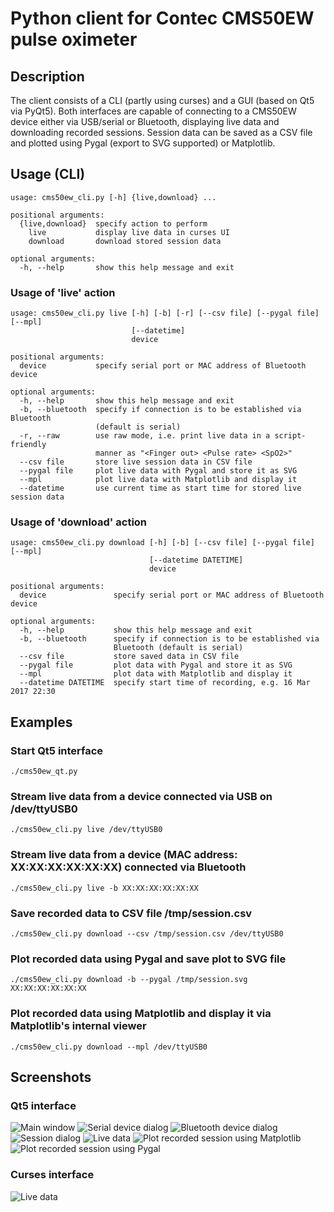 # Python client for Contec CMS50EW pulse oximeter

## Description

The client consists of a CLI (partly using curses) and a GUI (based on Qt5 via PyQt5). Both interfaces are capable of connecting to a CMS50EW device either via USB/serial or Bluetooth, displaying live data and downloading recorded sessions. Session data can be saved as a CSV file and plotted using Pygal (export to SVG supported) or Matplotlib.

## Usage (CLI)
```
usage: cms50ew_cli.py [-h] {live,download} ...

positional arguments:
  {live,download}  specify action to perform
    live           display live data in curses UI
    download       download stored session data

optional arguments:
  -h, --help       show this help message and exit
```
### Usage of 'live' action
```
usage: cms50ew_cli.py live [-h] [-b] [-r] [--csv file] [--pygal file] [--mpl]
                           [--datetime]
                           device

positional arguments:
  device           specify serial port or MAC address of Bluetooth device

optional arguments:
  -h, --help       show this help message and exit
  -b, --bluetooth  specify if connection is to be established via Bluetooth
                   (default is serial)
  -r, --raw        use raw mode, i.e. print live data in a script-friendly
                   manner as "<Finger out> <Pulse rate> <SpO2>"
  --csv file       store live session data in CSV file
  --pygal file     plot live data with Pygal and store it as SVG
  --mpl            plot live data with Matplotlib and display it
  --datetime       use current time as start time for stored live session data
```
### Usage of 'download' action
```
usage: cms50ew_cli.py download [-h] [-b] [--csv file] [--pygal file] [--mpl]
                               [--datetime DATETIME]
                               device

positional arguments:
  device               specify serial port or MAC address of Bluetooth device

optional arguments:
  -h, --help           show this help message and exit
  -b, --bluetooth      specify if connection is to be established via
                       Bluetooth (default is serial)
  --csv file           store saved data in CSV file
  --pygal file         plot data with Pygal and store it as SVG
  --mpl                plot data with Matplotlib and display it
  --datetime DATETIME  specify start time of recording, e.g. 16 Mar 2017 22:30
```            
## Examples

### Start Qt5 interface
```
./cms50ew_qt.py
```

### Stream live data from a device connected via USB on /dev/ttyUSB0
```
./cms50ew_cli.py live /dev/ttyUSB0
```
### Stream live data from a device (MAC address: XX:XX:XX:XX:XX:XX) connected via Bluetooth
```
./cms50ew_cli.py live -b XX:XX:XX:XX:XX:XX
```
### Save recorded data to CSV file /tmp/session.csv
```
./cms50ew_cli.py download --csv /tmp/session.csv /dev/ttyUSB0
```
### Plot recorded data using Pygal and save plot to SVG file
```
./cms50ew_cli.py download -b --pygal /tmp/session.svg XX:XX:XX:XX:XX:XX
```
### Plot recorded data using Matplotlib and display it via Matplotlib's internal viewer
```
./cms50ew_cli.py download --mpl /dev/ttyUSB0
```
## Screenshots

### Qt5 interface
![Main window](screenshots/main_window.png)
![Serial device dialog](screenshots/device_serial.png) ![Bluetooth device dialog](screenshots/device_bt.png) ![Session dialog](screenshots/session_dialog.png)
![Live data](screenshots/live_data_qt.png)
![Plot recorded session using Matplotlib](screenshots/recorded_matplotlib.png)
![Plot recorded session using Pygal](screenshots/recorded_pygal.png)

### Curses interface
![Live data](screenshots/live_data_curses.png)
